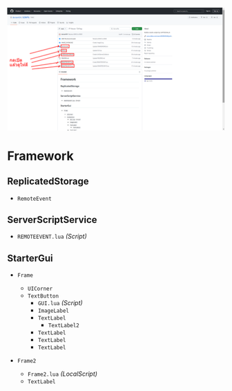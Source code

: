 ![somestep](2024_11_13_0xc_Kleki.png)

# Framework

## ReplicatedStorage
- `RemoteEvent`

## ServerScriptService
- `REMOTEEVENT.lua` _(Script)_

## StarterGui
- `Frame`
  - `UICorner`
  - `TextButton`
    - `GUI.lua` _(Script)_
    - `ImageLabel`
    - `TextLabel`
      - `TextLabel2`
    - `TextLabel`
    - `TextLabel`
    - `TextLabel`

- `Frame2`
  - `Frame2.lua` _(LocalScript)_
  - `TextLabel`

